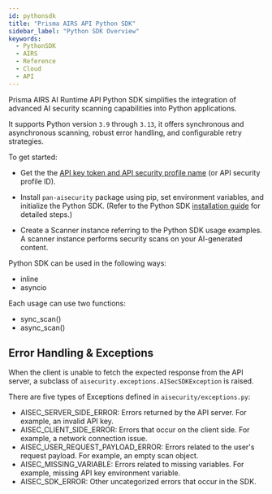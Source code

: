 ```yaml
---
id: pythonsdk
title: "Prisma AIRS API Python SDK"
sidebar_label: "Python SDK Overview"
keywords:
  - PythonSDK
  - AIRS
  - Reference
  - Cloud
  - API
---
```


Prisma AIRS AI Runtime API Python SDK simplifies the integration of advanced AI security scanning capabilities into Python applications.

It supports Python version `3.9` through `3.13`, it offers synchronous and asynchronous scanning, robust error handling, and configurable retry strategies.

To get started:

* Get the the [API key token and API security profile name](https://docs.paloaltonetworks.com/ai-runtime-security/administration/prevent-network-security-threats/api-intercept-create-configure-security-profile) (or API security profile ID).

* Install `pan-aisecurity` package using pip, set environment variables, and initialize the Python SDK. (Refer to the Python SDK [installation guide](https://docs.paloaltonetworks.com/ai-runtime-security/activation-and-onboarding/ai-runtime-security-api-intercept-overview/airs-apis-python-sdk) for detailed steps.)

* Create a Scanner instance referring to the Python SDK usage examples.
A scanner instance performs security scans on your AI-generated content.

Python SDK can be used in the following ways:

* inline
* asyncio

Each usage can use two functions:

* sync_scan()
* async_scan()

## Error Handling & Exceptions

When the client is unable to fetch the expected response from the API server, a subclass of `aisecurity.exceptions.AISecSDKException` is raised.

There are five types of Exceptions defined in `aisecurity/exceptions.py`:

* AISEC_SERVER_SIDE_ERROR: Errors returned by the API server. For example, an invalid API key.
* AISEC_CLIENT_SIDE_ERROR: Errors that occur on the client side. For example, a network connection issue.
* AISEC_USER_REQUEST_PAYLOAD_ERROR: Errors related to the user's request payload. For example, an empty scan object.
* AISEC_MISSING_VARIABLE: Errors related to missing variables. For example, missing API key environment variable.
* AISEC_SDK_ERROR: Other uncategorized errors that occur in the SDK.
